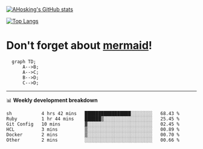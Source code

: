 [![AHosking's GitHub stats](https://github-readme-stats.vercel.app/api?username=ahosking&count_private=true&show_icons=true&theme=onedark&hide_rank=true&include_all_commits=true)](https://github.com/ahosking)

[![Top Langs](https://github-readme-stats.vercel.app/api/top-langs/?username=ahosking&layout=compact&theme=onedark)](https://github.com/ahosking)


# Don't forget about [mermaid](https://github.blog/2022-02-14-include-diagrams-markdown-files-mermaid/)!

```mermaid
  graph TD;
      A-->B;
      A-->C;
      B-->D;
      C-->D;
```
-------

📊 **Weekly development breakdown**

<!--START_SECTION:waka-->

```text
sh           4 hrs 42 mins   █████████████████░░░░░░░░   68.43 %
Ruby         1 hr 44 mins    ██████▒░░░░░░░░░░░░░░░░░░   25.45 %
Git Config   10 mins         ▓░░░░░░░░░░░░░░░░░░░░░░░░   02.45 %
HCL          3 mins          ▒░░░░░░░░░░░░░░░░░░░░░░░░   00.89 %
Docker       2 mins          ▒░░░░░░░░░░░░░░░░░░░░░░░░   00.70 %
Other        2 mins          ░░░░░░░░░░░░░░░░░░░░░░░░░   00.66 %
```

<!--END_SECTION:waka-->
